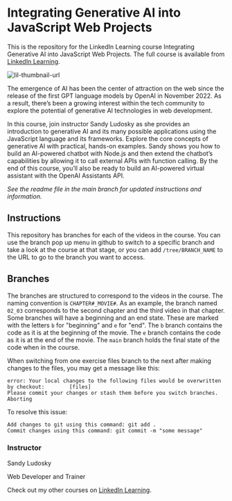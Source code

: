 # Integrating Generative AI into JavaScript Web Projects
This is the repository for the LinkedIn Learning course Integrating Generative AI into JavaScript Web Projects. The full course is available from [LinkedIn Learning][lil-course-url].

![lil-thumbnail-url]

<p>The emergence of AI has been the center of attraction on the web since the release of the first GPT language models by OpenAI in November 2022. As a result, there’s been a growing interest within the tech community to explore the potential of generative AI technologies in web development.</p><p>In this course, join instructor Sandy Ludosky as she provides an introduction to generative AI and its many possible applications using the JavaScript language and its frameworks. Explore the core concepts of generative AI with practical, hands-on examples. Sandy shows you how to build an AI-powered chatbot with Node.js and then extend the chatbot’s capabilities by allowing it to call external APIs with function calling. By the end of this course, you’ll also be ready to build an AI-powered virtual assistant with the OpenAI Assistants API.</p>

_See the readme file in the main branch for updated instructions and information._
## Instructions
This repository has branches for each of the videos in the course. You can use the branch pop up menu in github to switch to a specific branch and take a look at the course at that stage, or you can add `/tree/BRANCH_NAME` to the URL to go to the branch you want to access.

## Branches
The branches are structured to correspond to the videos in the course. The naming convention is `CHAPTER#_MOVIE#`. As an example, the branch named `02_03` corresponds to the second chapter and the third video in that chapter. 
Some branches will have a beginning and an end state. These are marked with the letters `b` for "beginning" and `e` for "end". The `b` branch contains the code as it is at the beginning of the movie. The `e` branch contains the code as it is at the end of the movie. The `main` branch holds the final state of the code when in the course.

When switching from one exercise files branch to the next after making changes to the files, you may get a message like this:

    error: Your local changes to the following files would be overwritten by checkout:        [files]
    Please commit your changes or stash them before you switch branches.
    Aborting

To resolve this issue:
	
    Add changes to git using this command: git add .
	Commit changes using this command: git commit -m "some message"

### Instructor

Sandy Ludosky

Web Developer and Trainer
                

Check out my other courses on [LinkedIn Learning](https://www.linkedin.com/learning/instructors/sandy-ludosky?u=104).


[0]: # (Replace these placeholder URLs with actual course URLs)

[lil-course-url]: https://www.linkedin.com/learning/integrating-generative-ai-into-javascript-web-projects
[lil-thumbnail-url]: https://media.licdn.com/dms/image/D4E0DAQEc-uT6Iq7H0A/learning-public-crop_675_1200/0/1713900257957?e=2147483647&v=beta&t=9bpPWqzXm6MoQ9a95FChh9nCCZShKvOIL1fyIDAFEhU
